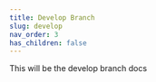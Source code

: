 ```yaml
---
title: Develop Branch
slug: develop
nav_order: 3
has_children: false
---
```


This will be the develop branch docs
